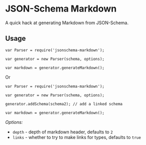 # JSON-Schema Markdown

A quick hack at generating Markdown from JSON-Schema.

## Usage

```
var Parser = require('jsonschema-markdown');

var generator = new Parser(schema, options);

var markdown = generator.generateMarkdown();
```

Or

```
var Parser = require('jsonschema-markdown');

var generator = new Parser(schema, options);

generator.addSchema(schema2); // add a linked schema

var markdown = generator.generateMarkdown();
```

_Options:_

* `depth` - depth of markdown header, defaults to `2`
* `links` - whether to try to make links for types, defaults to `true`
